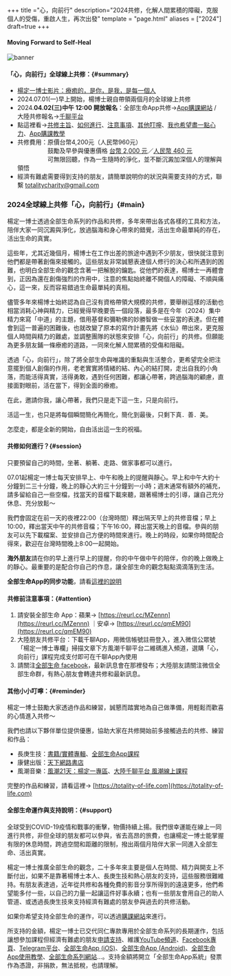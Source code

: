 +++
title ="心，向前行"
description="2024共修，化解人間累積的障礙，克服個人的受傷，重啟人生，再次出發"
template = "page.html"
aliases = ["2024"]
draft=true
+++
#### Moving Forward to Self-Heal
![banner](https://cdn.totality-of-life.com/S09_2024_Moving_Forward/2024_moving_forward.jpg)

#### 「心，向前行」全球線上共修：{#summary}
* [楊定一博士影片：療癒的，是你，是我，是每一個人](https://youtu.be/31PvSiJWjNs)
* 2024.07.01(一)早上開始，楊博士親自帶領兩個月的全球線上共修
* 2024.**04.02(三)中午 12:00 開放報名**：全部生命App共修→[App購課網站](https://store.totality-of-life.com) / 大陸共修報名→[千聊平台](https://m.qlchat.com/wechat/page/channel-intro?channelId=2000019669409455&ch_r=shareR1&shareKey=5a47df9389a02515abf8dc980368a474free&sourceNo=link&userSourceId=6d23b254ee4c&shareSourceId=55jyl187db87967d)
* 點這裡看→[共修主旨](https://totality-of-life.com/moving-forward/#main)、[如何進行](https://totality-of-life.com/moving-forward/#session)、[注意事項](https://totality-of-life.com/2024/#attention)、[其他叮嚀](https://totality-of-life.com/moving-forward/#reminder)、[我也希望盡一點心力](https://totality-of-life.com/moving-forward/#support)、[App購課教學](https://fb.watch/d5S8J7Sbtp/) 
* 共修費用：原價台幣4,200元（人民幣960元）<br>
　　　　　鼓勵及早參與優惠價格 [台幣 2,000 元](https://store.totality-of-life.com)／[人民幣 460 元](https://m.qlchat.com/wechat/page/channel-intro?channelId=2000014099544174&sourceNo=shareapp)<br>
　　　　　可無限回聽，作為一生隨時的淨化，並不斷沉澱加深個人的理解與領悟<br>
* 經濟有難處需要得到支持的朋友，請簡單說明你的狀況與需要支持的方式，聯繫 [totalitycharity@gmail.com](mailto:totalitycharity@gmail.com?subject=請協助我參與「心，向前行」共修，謝謝！&body=請簡單說明個人狀況和所需要的支持方式)



### 2024全球線上共修「心，向前行」{#main}

楊定一博士透過全部生命系列的作品和共修，多年來帶出各式各樣的工具和方法，陪伴大家一同沉澱與淨化，放過腦海和身心帶來的錯覺，活出生命最單純的存在，活出生命的真實。

這些年，尤其近幾個月，楊博士在工作出差的旅途中遇到不少朋友，很快就注意到他們都是帶著創傷來接觸的。這些朋友非常誠懇表達個人修行的決心和所遇到的困難，也明白全部生命的觀念含著一把解脫的鑰匙。從他們的表達，楊博士一再體會到，正因為還在創傷強烈的作用中，注意的焦點始終離不開個人的障礙、不順與痛心，這一來，反而容易錯過生命最單純的真相。

儘管多年來楊博士始終認為自己沒有資格帶領大規模的共修，要舉辦這樣的活動也相當消耗心神與精力，已經覺得早晚要告一個段落，最多是在今年（2024）集中精力來寫「中道」的主題，借用基督和彌勒佛的妙勝智做一些妥當的表達。但在體會到這一普遍的困難後，也就改變了原本的寫作計畫先將《水仙》帶出來，更克服個人時間與精力的難處，並調整團隊的狀態來安排「心，向前行」的共修。但願能為更多朋友鋪一條療癒的道路，一同來化解人間累積的受傷和阻礙。

透過「心，向前行」，除了將全部生命與唯識的重點與生活整合，更希望完全把注意擺到個人創傷的作用，老老實實將情緒的結、內心的結打開，走出自我的小角落，而能活得真實，活得勇敢，遇到任何困難，都讓心帶著，跨過腦海的顧慮，直接面對眼前，活在當下，得到全面的療癒。

在此，邀請你我，讓心帶著，我們只是走下這一生，只是向前行。

活這一生，也只是將每個瞬間簡化再簡化，簡化到最後，只剩下真．善．美。

怎麼走，都是全新的開始，自由活出這一生的祝福。

#### 共修如何進行？{#session}

只要預留自己的時間，坐著、躺著、走路、做家事都可以進行。

07.01起楊定一博士每天安排早上、中午和晚上的提醒與靜心。早上和中午大約十分鐘到二三十分鐘，晚上的靜心大約三十分鐘到一小時；週末通常有額外的補充，請多留給自己一些空檔，找當天的音檔下載來聽，跟著楊博士的引導，讓自己充分休息、充分放鬆～

我們會固定在前一天的夜裡22:00（台灣時間）釋出隔天早上的共修音檔；早上10:00，釋出當天中午的共修音檔；下午16:00，釋出當天晚上的音檔。參與的朋友可以先下載檔案、並安排自己方便的時間來進行。晚上的時段，如果你時間配合得來，歡迎在台灣時間晚上8:00一起開始。

**海外朋友**請在你的早上進行早上的提醒，你的中午做中午的陪伴，你的晚上做晚上的靜心。最重要的是配合你自己的作息，讓全部生命的觀念點點滴滴落到生活。

**全部生命App的同步功能**，請看[這裡的說明](https://totality-of-life.com/app/)

#### 共修前注意事項：{#attention}

1. 請安裝全部生命 App：蘋果→ [https://reurl.cc/MZennn](https://reurl.cc/MZennn) ｜安卓→ [https://reurl.cc/qmEM90](https://reurl.cc/qmEM90)
2. 大陸朋友共修平台：下載千聊App，用微信帳號註冊登入，進入微信公眾號「楊定一博士專欄」掃描文章下方風潮千聊平台二維碼進入頻道，選購「心，向前行」課程完成支付即可在千聊App內使用
3. 請關注[全部生命 facebook](https://www.facebook.com/TheTotalityOfLife)，最新訊息會在那裡發布；大陸朋友請關注微信全部生命群，有熱心朋友會轉達共修和最新訊息。

#### 其他小小叮嚀：{#reminder}

楊定一博士鼓勵大家透過作品和練習，誠懇而踏實地為自己做準備，用輕鬆而歡喜的心情進入共修～

我們也請以下夥伴單位提供優惠，協助大家在共修開始前多接觸過去的共修、練習和作品：
- 長庚生技：[書籍/實體專輯]()、[全部生命App課程](https://store.totality-of-life.com)<br>
- 康健出版：[天下網路書店]()<br>
- 風潮音樂：[風潮21天：楊定一專區](https://21days.windmusic.com.tw/index.php)、[大陸千聊平台 風潮線上課程](https://m.qlchat.com/wechat/page/live/2000001381695860)<br>

完整的作品和練習，請看這裡→ [https://totality-of-life.com](https://totality-of-life.com)

#### 全部生命運作與支持說明：{#support}

全球受到COVID-19疫情和戰事的衝擊，物價持續上揚。我們很幸運能在線上一同進行共修，非但全球的朋友都可以參與，省去高昂的旅費，也讓楊定一博士能掌握有限的休息時間，跨過空間和距離的限制，撥出兩個月陪伴大家一同進入全部生命、活出真實。

楊定一博士推廣全部生命的觀念，二十多年來主要是個人在時間、精力與開支上不斷付出，如果不是靠著楊博士本人、長庚生技和熱心朋友的支持，這些服務很難維持。有朋友表達過，近年從共修和各種免費的影音分享所得到的遠遠更多，他們希望能多付一些，以自己的力量一起讓這件好事永續；也有一些朋友會用自己的助人管道、或透過長庚生技來支持經濟有難處的朋友參與過去的共修活動。

如果你希望支持全部生命的運作，可以透過[購課網站](https://store.totality-of-life.com/support)來進行。

所支持的金額，楊定一博士已交代同仁專款專用於全部生命系列的長期運作，包括讓想參加課程但經濟有難處的朋友[申請支持](mailto:totalitycharity@gmail.com?subject=請協助我參與課程，謝謝！&body=請簡單說明個人狀況和所需要的支持方式)、維護[YouTube頻道](https://www.youtube.com/channel/UCEFnjJl7BoLtAbzpX_ELL-g)、[Facebook專頁](https://www.facebook.com/TheTotalityOfLife/)、[Telegram平台](https://t.me/ConsciousnessOnly)、[全部生命App (iOS)](https://apps.apple.com/us/app/全部生命/id1562059559)、[全部生命App (Android)](https://play.google.com/store/apps/details?id=app.totality)、[全部生命App使用教學](https://totality-of-life.com/app/)、[全部生命系列網站](https://totality-of-life.com/)…。支持金額將開立「全部生命App系統」發票作為憑證，非捐款，無法抵稅，也請理解。
